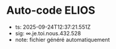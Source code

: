 # Auto-code ELIOS
- ts: 2025-09-24T12:37:21.551Z
- sig: ∞.je.toi.nous.432.528
- note: fichier généré automatiquement
